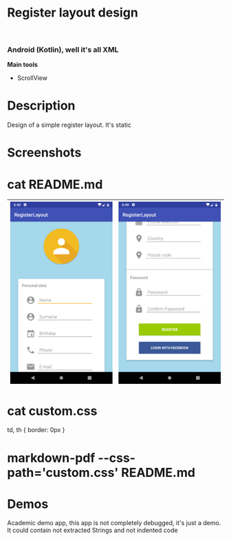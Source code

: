 
<h1>Register layout design</h1><br>
<h3>Android (Kotlin), well it's all XML</h3>
<b>Main tools</b>
<ul>
<li>ScrollView</li>
</ul>

<h1>Description</h1>
<p>Design of a simple register layout. It's static</p>

<h1>Screenshots</h1>

# cat README.md
|![](device-2019-02-05-124030.png)|![](device-2019-02-05-124056.png)|
|---|---|
# cat custom.css
td, th {
    border: 0px
}
# markdown-pdf --css-path='custom.css' README.md


<h1>Demos</h1>
<p>Academic demo app, this app is not completely debugged, it's just a demo. It could contain not extracted Strings and not indented code</p>


